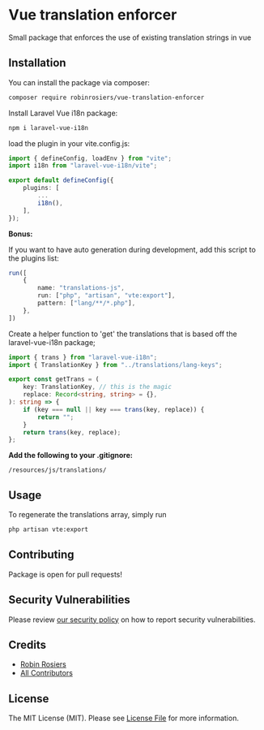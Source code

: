 # Vue translation enforcer
Small package that enforces the use of existing translation strings in vue

## Installation

You can install the package via composer:

```bash
composer require robinrosiers/vue-translation-enforcer
```

Install Laravel Vue i18n package:
```bash
npm i laravel-vue-i18n
```

load the plugin in your vite.config.js:

```typescript
import { defineConfig, loadEnv } from "vite";
import i18n from "laravel-vue-i18n/vite";

export default defineConfig({
    plugins: [
        ...
        i18n(),
    ],
});

```

**Bonus:**

If you want to have auto generation during development, add this script to the plugins list:

```typescript
run([
    {
        name: "translations-js",
        run: ["php", "artisan", "vte:export"],
        pattern: ["lang/**/*.php"],
    },
])
```

Create a helper function to 'get' the translations that is based off the laravel-vue-i18n package;

```typescript
import { trans } from "laravel-vue-i18n";
import { TranslationKey } from "../translations/lang-keys";

export const getTrans = (
    key: TranslationKey, // this is the magic
    replace: Record<string, string> = {},
): string => {
    if (key === null || key === trans(key, replace)) {
        return "";
    }
    return trans(key, replace);
};
```

**Add the following to your .gitignore:**

```/resources/js/translations/```

## Usage

To regenerate the translations array, simply run 
```bash
php artisan vte:export
```

## Contributing

Package is open for pull requests!

## Security Vulnerabilities

Please review [our security policy](../../security/policy) on how to report security vulnerabilities.

## Credits

- [Robin Rosiers](https://github.com/robinrosiers)
- [All Contributors](../../contributors)

## License

The MIT License (MIT). Please see [License File](LICENSE.md) for more information.
